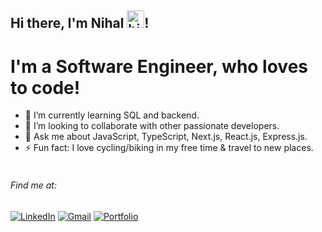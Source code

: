 ## Hi there, I'm Nihal <img src="https://user-images.githubusercontent.com/1303154/88677602-1635ba80-d120-11ea-84d8-d263ba5fc3c0.gif" width="28px" alt="hi">!

# I'm a Software Engineer, who loves to code!

- 🌱 I’m currently learning SQL and backend.
- 👯 I’m looking to collaborate with other passionate developers.
- 💬 Ask me about JavaScript, TypeScript, Next.js, React.js, Express.js.
- ⚡ Fun fact: I love cycling/biking in my free time & travel to new places.
  <!-- - 🔭 I’m currently working on ___!   -->
  <br /> <br />

###### Find me at:

[![LinkedIn](https://img.shields.io/badge/linkedin-%230077B5.svg?style=for-the-badge&logo=linkedin&logoColor=white)](https://www.linkedin.com/in/nihaltowfiq/) [![Gmail](https://img.shields.io/badge/Gmail-D14836?style=for-the-badge&logo=gmail&logoColor=white)](mailto:nihaltowfiq@gmail.com 'nihaltowfiq@gmail.com') [![Portfolio](https://img.shields.io/badge/Portfolio-255E63?style=for-the-badge&logo=About.me&logoColor=white)](https://nihal.netlify.app/ 'https://nihal.netlify.app/')
